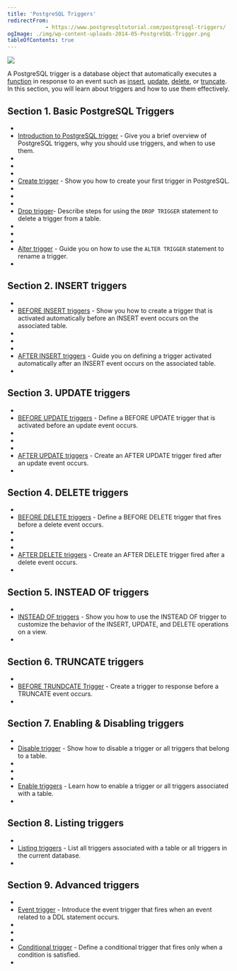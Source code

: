 ```yaml
---
title: 'PostgreSQL Triggers'
redirectFrom: 
            - https://www.postgresqltutorial.com/postgresql-triggers/
ogImage: ./img/wp-content-uploads-2014-05-PostgreSQL-Trigger.png
tableOfContents: true
---
```



![](./img/wp-content-uploads-2014-05-PostgreSQL-Trigger.png)





A PostgreSQL trigger is a database object that automatically executes a [function](https://www.postgresqltutorial.com/postgresql-plpgsql/postgresql-create-function/) in response to an event such as [insert](/docs/postgresql/postgresql-insert/), [update](https://www.postgresqltutorial.com/postgresql-tutorial/postgresql-update/), [delete](https://www.postgresqltutorial.com/postgresql-tutorial/postgresql-delete/), or [truncate](https://www.postgresqltutorial.com/postgresql-tutorial/postgresql-truncate-table). In this section, you will learn about triggers and how to use them effectively.







## Section 1. Basic PostgreSQL Triggers





- 
- [Introduction to PostgreSQL trigger](https://www.postgresqltutorial.com/postgresql-triggers/introduction-postgresql-trigger/ "Introduction to PostgreSQL Trigger") - Give you a brief overview of PostgreSQL triggers, why you should use triggers, and when to use them.
- 
-
- 
- [Create trigger](https://www.postgresqltutorial.com/postgresql-triggers/creating-first-trigger-postgresql/ "Creating the First Trigger in PostgreSQL") - Show you how to create your first trigger in PostgreSQL.
- 
-
- 
- [Drop trigger](https://www.postgresqltutorial.com/postgresql-triggers/postgresql-drop-trigger/)- Describe steps for using the `DROP TRIGGER` statement to delete a trigger from a table.
- 
-
- 
- [Alter trigger](https://www.postgresqltutorial.com/postgresql-triggers/postgresql-alter-trigger/) - Guide you on how to use the `ALTER TRIGGER` statement to rename a trigger.
- 









## Section 2. INSERT triggers





- 
- [BEFORE INSERT triggers](https://www.postgresqltutorial.com/postgresql-triggers/postgresql-before-insert-trigger/) - Show you how to create a trigger that is activated automatically before an INSERT event occurs on the associated table.
- 
-
- 
- [AFTER INSERT triggers](https://www.postgresqltutorial.com/postgresql-triggers/postgresql-after-insert-trigger/) - Guide you on defining a trigger activated automatically after an INSERT event occurs on the associated table.
- 









## Section 3. UPDATE triggers





- 
- [BEFORE UPDATE triggers](https://www.postgresqltutorial.com/postgresql-triggers/postgresql-before-update-trigger/) - Define a BEFORE UPDATE trigger that is activated before an update event occurs.
- 
-
- 
- [AFTER UPDATE triggers](https://www.postgresqltutorial.com/postgresql-triggers/postgresql-after-update-trigger/) - Create an AFTER UPDATE trigger fired after an update event occurs.
- 









## Section 4. DELETE triggers





- 
- [BEFORE DELETE triggers](https://www.postgresqltutorial.com/postgresql-triggers/postgresql-before-delete-trigger/) - Define a BEFORE DELETE trigger that fires before a delete event occurs.
- 
-
- 
- [AFTER DELETE triggers](https://www.postgresqltutorial.com/postgresql-triggers/postgresql-after-update-trigger/) - Create an AFTER DELETE trigger fired after a delete event occurs.
- 









## Section 5. INSTEAD OF triggers





- 
- [INSTEAD OF triggers](https://www.postgresqltutorial.com/postgresql-triggers/postgresql-instead-of-triggers/) - Show you how to use the INSTEAD OF trigger to customize the behavior of the INSERT, UPDATE, and DELETE operations on a view.
- 









## Section 6. TRUNCATE triggers





- 
- [BEFORE TRUNDCATE Trigger](https://www.postgresqltutorial.com/postgresql-triggers/postgresql-before-truncate-trigger/) - Create a trigger to response before a TRUNCATE event occurs.
- 









## Section 7. Enabling & Disabling triggers





- 
- [Disable trigger](https://www.postgresqltutorial.com/postgresql-triggers/managing-postgresql-trigger/ "Managing PostgreSQL Trigger") - Show how to disable a trigger or all triggers that belong to a table.
- 
-
- 
- [Enable triggers](https://www.postgresqltutorial.com/postgresql-triggers/enable-triggers/) - Learn how to enable a trigger or all triggers associated with a table.
- 









## Section 8. Listing triggers





- 
- [Listing triggers](https://www.postgresqltutorial.com/postgresql-triggers/how-to-list-all-triggers-in-postgresql/) - List all triggers associated with a table or all triggers in the current database.
- 









## Section 9. Advanced triggers





- 
- [Event trigger](https://www.postgresqltutorial.com/postgresql-triggers/postgresql-event-trigger/) - Introduce the event trigger that fires when an event related to a DDL statement occurs.
- 
-
- 
- [Conditional trigger](https://www.postgresqltutorial.com/postgresql-triggers/postgresql-trigger-when-condition/) - Define a conditional trigger that fires only when a condition is satisfied.
- 




